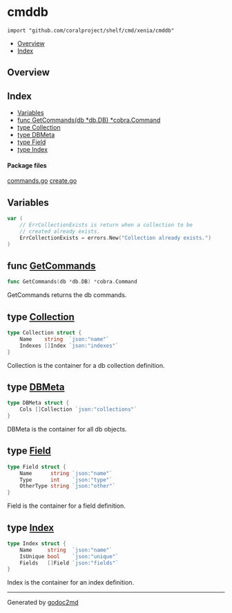 

# cmddb
`import "github.com/coralproject/shelf/cmd/xenia/cmddb"`

* [Overview](#pkg-overview)
* [Index](#pkg-index)

## <a name="pkg-overview">Overview</a>



## <a name="pkg-index">Index</a>
* [Variables](#pkg-variables)
* [func GetCommands(db *db.DB) *cobra.Command](#GetCommands)
* [type Collection](#Collection)
* [type DBMeta](#DBMeta)
* [type Field](#Field)
* [type Index](#Index)


#### <a name="pkg-files">Package files</a>
[commands.go](/src/github.com/coralproject/shelf/cmd/xenia/cmddb/commands.go) [create.go](/src/github.com/coralproject/shelf/cmd/xenia/cmddb/create.go) 



## <a name="pkg-variables">Variables</a>
``` go
var (
    // ErrCollectionExists is return when a collection to be
    // created already exists.
    ErrCollectionExists = errors.New("Collection already exists.")
)
```


## <a name="GetCommands">func</a> [GetCommands](/src/target/commands.go?s=366:408#L8)
``` go
func GetCommands(db *db.DB) *cobra.Command
```
GetCommands returns the db commands.




## <a name="Collection">type</a> [Collection](/src/target/create.go?s=1177:1268#L46)
``` go
type Collection struct {
    Name    string  `json:"name"`
    Indexes []Index `json:"indexes"`
}
```
Collection is the container for a db collection definition.










## <a name="DBMeta">type</a> [DBMeta](/src/target/create.go?s=1050:1112#L41)
``` go
type DBMeta struct {
    Cols []Collection `json:"collections"`
}
```
DBMeta is the container for all db objects.










## <a name="Field">type</a> [Field](/src/target/create.go?s=1494:1612#L59)
``` go
type Field struct {
    Name      string `json:"name"`
    Type      int    `json:"type"`
    OtherType string `json:"other"`
}
```
Field is the container for a field definition.










## <a name="Index">type</a> [Index](/src/target/create.go?s=1321:1442#L52)
``` go
type Index struct {
    Name     string  `json:"name"`
    IsUnique bool    `json:"unique"`
    Fields   []Field `json:"fields"`
}
```
Index is the container for an index definition.














- - -
Generated by [godoc2md](http://godoc.org/github.com/davecheney/godoc2md)
